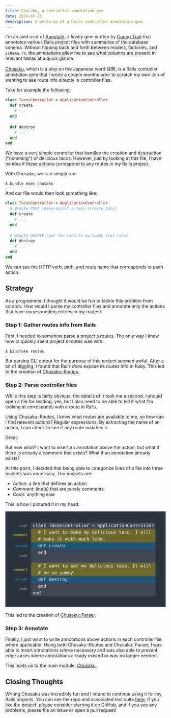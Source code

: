 ```yaml
---
title: Chusaku, a controller annotation gem
date: 2019-07-13
description: A write-up of a Rails controller annotation gem.
---
```


I'm an avid user of [Annotate](https://github.com/ctran/annotate_models), a lovely gem written by [Cuong Tran](https://github.com/ctran) that annotates various Rails project files with summaries of the database schema. Without flipping back and forth between models, factories, and `schema.rb`, the annotations allow me to see what columns are present in relevant tables at a quick glance.

[Chusaku](https://github.com/nshki/chusaku), which is a play on the Japanese word 註釈, is a Rails controller annotation gem that I wrote a couple months prior to scratch my own itch of wanting to see route info directly in controller files.

Take for example the following:

```ruby
class TacosController < ApplicationController
  def create
    # ...
  end

  def destroy
    # ...
  end
end
```

We have a very simple controller that handles the creation and destruction ("nomming") of delicious tacos. However, just by looking at this file, I have no idea if these actions correspond to any routes in my Rails project.

With Chusaku, we can simply run:

```
$ bundle exec chusaku
```

And our file would then look something like:

```ruby
class TacosController < ApplicationController
  # @route POST /make-myself-a-taco (create_taco)
  def create
    # ...
  end

  # @route DELETE /put-the-taco-in-my-tummy (eat_taco)
  def destroy
    # ...
  end
end
```

We can see the HTTP verb, path, and route name that corresponds to each action.


## Strategy

As a programmer, I thought it would be fun to tackle this problem from scratch. How would I parse my controller files and annotate only the actions that have corresponding entries in my routes?

### Step 1: Gather routes info from Rails

First, I needed to somehow parse a project's routes. The only way I knew how to quickly see a project's routes was with:

```
$ bin/rake routes
```

But parsing CLI output for the purpose of this project seemed awful. After a bit of digging, I found that Rails _does_ expose its routes info in Ruby. This led to the creation of [Chusaku::Routes](https://github.com/nshki/chusaku/blob/master/lib/chusaku/routes.rb).

### Step 2: Parse controller files

While this step is fairly obvious, the details of it took me a second. I should open a file for reading, yes, but I also need to be able to tell if what I'm looking at corresponds with a route in Rails.

Using Chusaku::Routes, I know what routes are available to me, so how can I find relevant actions? Regular expressions. By extracting the name of an action, I can check to see if any route matches it.

Great.

But now what? I want to insert an annotation above the action, but what if there is already a comment that exists? What if an annotation already exists?

At this point, I decided that being able to categorize lines of a file into three buckets was necessary. The buckets are:

- _Action_: a line that defines an action
- _Comment_: line(s) that are purely comments
- _Code_: anything else

This is how I pictured it in my head:

![Visualization](/assets/posts/chusaku-a-controller-annotation-gem/visualization.png)

This led to the creation of [Chusaku::Parser](https://github.com/nshki/chusaku/blob/master/lib/chusaku/parser.rb).

### Step 3: Annotate

Finally, I just want to write annotations above actions in each controller file where applicable. Using both Chusaku::Routes and Chusaku::Parser, I was able to insert annotations where necessary and was also able to prevent edge cases where annotations already existed or was no longer needed.

This leads us to the main module, [Chusaku](https://github.com/nshki/chusaku/blob/master/lib/chusaku.rb).


## Closing Thoughts

Writing Chusaku was incredibly fun and I intend to continue using it for my Rails projects. You can see the repo and associated test suite [here](https://github.com/nshki/chusaku). If you like the project, please consider starring it on GitHub, and if you see any problems, please file an issue or open a pull request!
